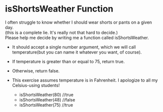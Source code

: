 # isShortsWeather Function

I often struggle to know whether I should wear shorts or pants on a given day.<br/>
(this is a complete lie. It's really not that hard to decide.)<br/>
Please help me decide by writing me a function called isShortsWeather.<br/>

- It should accept a single number argument, which we will call temperature(but you can name it whatever you want, of course).

- If temperature is greater than or equal to 75, return true.

- Otherwise, return false.

- This exercise assumes temperature is in Fahrenheit. I apologize to all my Celsius-using students!
  - isShortsWeather(80) //true
  - isShortsWeather(48) //false
  - isShortsWeather(75) //true
